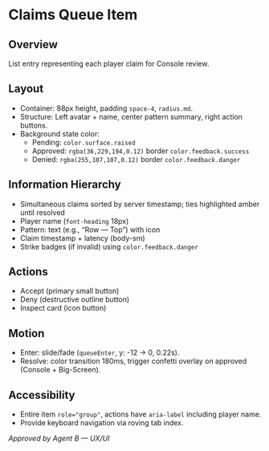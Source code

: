 # Claims Queue Item

## Overview
List entry representing each player claim for Console review.

## Layout
- Container: 88px height, padding `space-4`, `radius.md`.
- Structure: Left avatar + name, center pattern summary, right action buttons.
- Background state color:
  - Pending: `color.surface.raised`
  - Approved: `rgba(36,229,194,0.12)` border `color.feedback.success`
  - Denied: `rgba(255,107,107,0.12)` border `color.feedback.danger`

## Information Hierarchy
- Simultaneous claims sorted by server timestamp; ties highlighted amber until resolved
- Player name (`font-heading` 18px)
- Pattern: text (e.g., “Row — Top”) with icon
- Claim timestamp + latency (body-sm)
- Strike badges (if invalid) using `color.feedback.danger`

## Actions
- Accept (primary small button)
- Deny (destructive outline button)
- Inspect card (icon button)

## Motion
- Enter: slide/fade (`queueEnter`, y: -12 → 0, 0.22s).
- Resolve: color transition 180ms, trigger confetti overlay on approved (Console + Big-Screen).

## Accessibility
- Entire item `role="group"`, actions have `aria-label` including player name.
- Provide keyboard navigation via roving tab index.

_Approved by Agent B — UX/UI_
